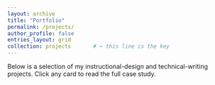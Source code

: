 ```yaml
---
layout: archive
title: "Portfolio"
permalink: /projects/
author_profile: false
entries_layout: grid
collection: projects       # ← this line is the key
---
```



Below is a selection of my instructional-design and technical-writing projects.
Click any card to read the full case study.


